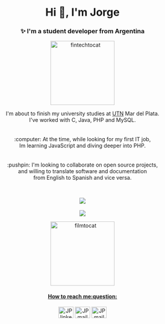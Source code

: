 <h1 align="center">Hi 👋, I'm Jorge</h1>
<h3 align="center">✨ I'm a student developer from Argentina</h3>

<p align="center">
  <img src="https://octodex.github.com/images/Fintechtocat.png" title="fintechtocat" width="170">
</p>

<p align="center">
I'm about to finish my university studies at <a href="http://mdp.utn.edu.ar/">UTN</a> Mar del Plata.<br>I've worked with C, Java, PHP and MySQL.<br><br><br>
:computer: At the time, while looking for my first IT job,<br> Im learning JavaScript and diving deeper into PHP.<br><br><br>
:pushpin: I'm looking to collaborate on open source projects,<br>and willing to translate software and documentation <br>from English to Spanish and vice versa.
</p><br>

<p align="center">
  <a href="#">
    <img src="https://github-readme-stats.vercel.app/api/top-langs/?username=JorgePiaggio&layout=compact" />
   </a><br><br>
     <a href="#">
    <img src="https://github-readme-stats.vercel.app/api?username=JorgePiaggio&show_icons=true&theme=tokyonight" />
</p>

<p align="center">
  <img src="https://octodex.github.com/images/filmtocat.png" title="filmtocat" width="170">
</p>

<h4 align="center">How to reach me:question:</h4>
<p align="center">
  <a href="https://linkedin.com/in/jp-code" target="blank"><img align="center" src="https://cdn.jsdelivr.net/npm/simple-icons@3.0.1/icons/linkedin.svg" alt="JP linkedin contact" height="30" width="40" /></a>
  <a href = "https://jorgepiaggio.github.io" target="blank"><img align="center" src="https://cdn.jsdelivr.net/npm/simple-icons@3.0.1/icons/firefoxbrowser.svg" alt="JP mail contact" height="30" width="40" /></a>
  <a href = "mailto: proto2345@protonmail.com" target="blank"><img align="center" src="https://cdn.jsdelivr.net/npm/simple-icons@3.0.1/icons/protonmail.svg" alt="JP mail contact" height="30" width="40" /></a>
</p><br><br>
